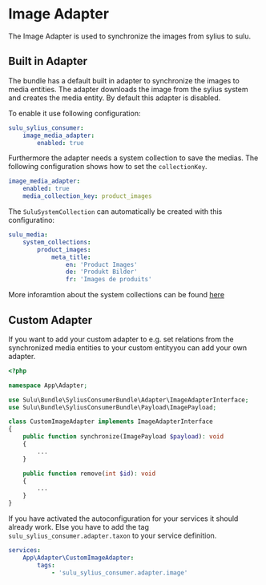# Image Adapter

The Image Adapter is used to synchronize the images from sylius to sulu.

## Built in Adapter

The bundle has a default built in adapter to synchronize the images to media entities.
The adapter downloads the image from the sylius system and creates the media entity.
By default this adapter is disabled.

To enable it use following configuration:

```yaml
sulu_sylius_consumer:
    image_media_adapter:
        enabled: true
```

Furthermore the adapter needs a system collection to save the medias. The following configuration 
shows how to set the `collectionKey`.

```yaml
image_media_adapter:
    enabled: true
    media_collection_key: product_images
```

The `SuluSystemCollection` can automatically be created with this configuratino:

```yaml
sulu_media:
    system_collections:
        product_images:
            meta_title:
                en: 'Product Images'
                de: 'Produkt Bilder'
                fr: 'Images de produits'
```
More inforamtion about the system collections can be found [here](https://docs.sulu.io/en/2.4/cookbook/system-collections.html)

## Custom Adapter

If you want to add your custom adapter to e.g. set relations from the synchronized media entities to your custom entityyou can add your own 
adapter.

```php
<?php

namespace App\Adapter;

use Sulu\Bundle\SyliusConsumerBundle\Adapter\ImageAdapterInterface;
use Sulu\Bundle\SyliusConsumerBundle\Payload\ImagePayload;

class CustomImageAdapter implements ImageAdapterInterface
{
    public function synchronize(ImagePayload $payload): void
    {
        ...
    }

    public function remove(int $id): void
    {
        ...
    }
}
```

If you have activated the autoconfiguration for your services it should already work. Else you have to add the tag 
`sulu_sylius_consumer.adapter.taxon` to your service definition.

```yaml
services:
    App\Adapter\CustomImageAdapter:
        tags:
            - 'sulu_sylius_consumer.adapter.image'
```
